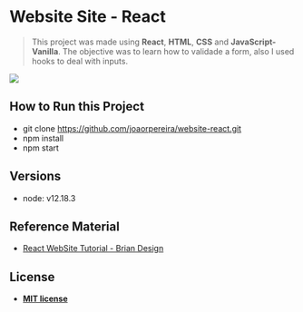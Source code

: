 # Website Site - React

> This project was made using **React**, **HTML**, **CSS** and **JavaScript-Vanilla**. The objective was to learn how to validade a form, also I used hooks to deal with inputs.

![](react-website.gif)

## How to Run this Project

- git clone https://github.com/joaorpereira/website-react.git
- npm install
- npm start

## Versions

- node: v12.18.3

## Reference Material

- <a href="https://www.youtube.com/watch?v=iP_HqoCuRI0&t=77s&ab_channel=BrianDesign" target="_blank">React WebSite Tutorial - Brian Design</a>

## License

- **[MIT license](http://opensource.org/licenses/mit-license.php)**
